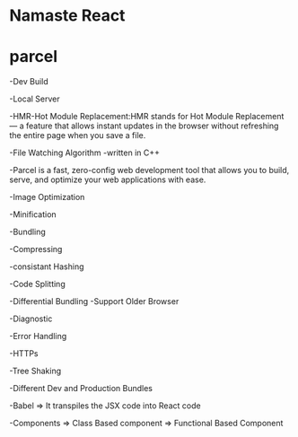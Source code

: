 # Namaste React

# parcel
-Dev Build

-Local Server

-HMR-Hot Module Replacement:HMR stands for Hot Module Replacement — a feature that allows instant updates in the browser without refreshing the entire page when you save a file.

-File Watching Algorithm -written in C++

-Parcel is a fast, zero-config web development tool that allows you to build, serve, and
optimize your web applications with ease.

-Image Optimization

-Minification

-Bundling

-Compressing

-consistant Hashing

-Code Splitting

-Differential Bundling -Support Older Browser

-Diagnostic

-Error Handling

-HTTPs

-Tree Shaking

-Different Dev and Production Bundles

-Babel => It transpiles the JSX code into React code

-Components => Class Based component
            => Functional Based Component
